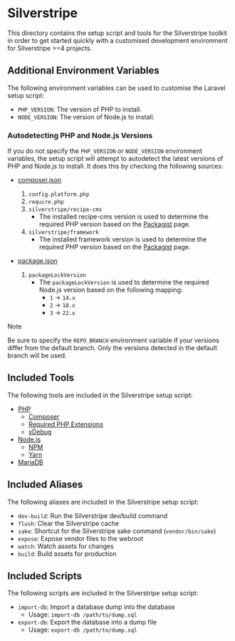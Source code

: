 # Silverstripe

This directory contains the setup script and tools for the Silverstripe toolkit in order to get started quickly with a customised development environment for Silverstripe >=4 projects.

## Additional Environment Variables

The following environment variables can be used to customise the Laravel setup script:

- `PHP_VERSION`: The version of PHP to install.
- `NODE_VERSION`: The version of Node.js to install.

### Autodetecting PHP and Node.js Versions

If you do not specify the `PHP_VERSION` or `NODE_VERSION` environment variables, the setup script will attempt to autodetect the latest versions of PHP and Node.js to install. It does this by checking the following sources:

- [composer.json](https://getcomposer.org/doc/01-basic-usage.md#composer-json-project-setup)
  1. `config.platform.php`
  2. `require.php`
  3. `silverstripe/recipe-cms`
     - The installed recipe-cms version is used to determine the required PHP version based on the [Packagist](https://packagist.org/packages/silverstripe/recipe-cms) page.
  4. `silverstripe/framework`
     - The installed framework version is used to determine the required PHP version based on the [Packagist](https://packagist.org/packages/silverstripe/framework) page.

- [package.json](https://docs.npmjs.com/cli/v7/configuring-npm/package-json)
  1. `packageLockVersion`
     - The `packageLockVersion` is used to determine the required Node.js version based on the following mapping:
       - `1` -> `14.x`
       - `2` -> `18.x`
       - `3` -> `22.x`

> [!NOTE]
> Be sure to specify the `REPO_BRANCH` environment variable if your versions differ from the default branch. Only the versions detected in the default branch will be used.

## Included Tools

The following tools are included in the Silverstripe setup script:

- [PHP](https://www.php.net/)
  - [Composer](https://getcomposer.org/)
  - [Required PHP Extensions](https://docs.silverstripe.org/en/5/developer_guides/templates/requirements/)
  - [xDebug](https://xdebug.org/)
- [Node.js](https://nodejs.org/)
  - [NPM](https://www.npmjs.com/)
  - [Yarn](https://yarnpkg.com/)
- [MariaDB](https://mariadb.org/)

## Included Aliases

The following aliases are included in the Silverstripe setup script:

- `dev-build`: Run the Silverstripe dev/build command
- `flush`: Clear the Silverstripe cache
- `sake`: Shortcut for the Silverstripe sake command (`vendor/bin/sake`)
- `expose`: Expose vendor files to the webroot
- `watch`: Watch assets for changes
- `build`: Build assets for production

## Included Scripts

The following scripts are included in the Silverstripe setup script:

- `import-db`: Import a database dump into the database
  - Usage: `import-db /path/to/dump.sql`
- `export-db`: Export the database into a dump file
  - Usage: `export-db /path/to/dump.sql`